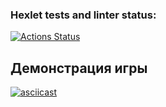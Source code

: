 ### Hexlet tests and linter status:
[![Actions Status](https://github.com/RatiborM/python-project-49/actions/workflows/hexlet-check.yml/badge.svg)](https://github.com/RatiborM/python-project-49/actions)
## Демонстрация игры

[![asciicast](https://asciinema.org/a/https://asciinema.org/a/jJ81w55kL9itg2TON9OhD7xot.svg)](https://asciinema.org/a/https://asciinema.org/a/jJ81w55kL9itg2TON9OhD7xot)
